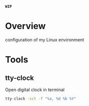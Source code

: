 **`WIP`**

# Overview
configuration of my Linux environment

# Tools

## tty-clock

Open digital clock in terminal

```bash
tty-clock -sct -f "%a, %d %b %Y"
```

